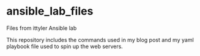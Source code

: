 # ansible_lab_files
Files from ittyler Ansible lab

This repository includes the commands used in my blog post and my yaml playbook file used to spin up the web servers. 

